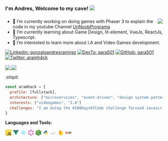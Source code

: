 ### I'm Andres, Welcome to my cave! <img src="https://media.giphy.com/media/hvRJCLFzcasrR4ia7z/giphy.gif" width="25px">

<!--
**gara501/gara501** is a ✨ _special_ ✨ repository because its `README.md` (this file) appears on your GitHub profile.

Here are some ideas to get you started:

- 🔭 I’m currently working on ...
- 🌱 I’m currently learning ...
- 👯 I’m looking to collaborate on ...
- 🤔 I’m looking for help with ...
- 💬 Ask me about ...
- 📫 How to reach me: ...
- 😄 Pronouns: ...
- ⚡ Fun fact: ...
-->

### <img align="right" src="https://i.postimg.cc/SQZVcnZr/aramhack-white.png" />


- 🔭 I’m currently working on doing games with Phaser 3 to explain the code in my youtube Channel [UnNoobPrograma](https://www.youtube.com/channel/UCc9WtBjWQ5mgtdzqqQyv_xQ)
- 🌱 I’m currently learning about Game Design, lit-element, VueJs, ReactJs, Typescript.
- 👯 I’m interested to learn more about I.A and Video Games development.

[![Linkedin: gonzaloandresramirez](https://img.shields.io/badge/-linkedin-blue?logo=Linkedin)](https://linkedin.com/in/gonzaloandresramirez/)
[![DevTo: gara501](https://img.shields.io/badge/-devto-red?logo=Dev.To)](https://dev.to/gara501)
[![GitHub: gara501](https://img.shields.io/github/followers/gara501?label=follow&style=social)](https://github.com/gara501)
[![Twitter: aramh4ck](https://img.shields.io/twitter/follow/aramh4ck?style=social)](https://twitter.com/aramh4ck)

<a href="https://github.com/anuraghazra/github-readme-stats">
  <img align="center" src="https://github-readme-stats.vercel.app/api/?username=gara501" />
</a>

<a href="https://github.com/anuraghazra/github-readme-stats">
  <img align="center" src="https://github-readme-stats.vercel.app/api/top-langs/?username=gara501&layout=compact&langs_count=8" />
</a>

:shipit:

```javascript
const aramhack = {
  profile: [fullstack],
  architecture: ["microservices", "event-driven", "design system pattern"],
  interests: ["videogames", "I.A"]
  challenges: "I am doing the #100DaysOfCode challenge focused Javascript and Phaser3"
}
```

**Languages and Tools:** 

<code><img height="20" src="https://raw.githubusercontent.com/github/explore/80688e429a7d4ef2fca1e82350fe8e3517d3494d/topics/javascript/javascript.png"></code>
<code><img height="20" src="https://raw.githubusercontent.com/github/explore/80688e429a7d4ef2fca1e82350fe8e3517d3494d/topics/vue/vue.png"></code>
<code><img height="20" src="https://raw.githubusercontent.com/github/explore/80688e429a7d4ef2fca1e82350fe8e3517d3494d/topics/react/react.png"></code>
<code><img height="20" src="https://raw.githubusercontent.com/github/explore/5c058a388828bb5fde0bcafd4bc867b5bb3f26f3/topics/graphql/graphql.png"></code>
<code><img height="20" src="https://raw.githubusercontent.com/github/explore/80688e429a7d4ef2fca1e82350fe8e3517d3494d/topics/nodejs/nodejs.png"></code>
<code><img height="20" src="https://raw.githubusercontent.com/github/explore/80688e429a7d4ef2fca1e82350fe8e3517d3494d/topics/python/python.png"></code>
<code><img height="20" src="https://raw.githubusercontent.com/github/explore/80688e429a7d4ef2fca1e82350fe8e3517d3494d/topics/mysql/mysql.png"></code>
<code><img height="20" src="https://raw.githubusercontent.com/github/explore/80688e429a7d4ef2fca1e82350fe8e3517d3494d/topics/firebase/firebase.png"></code>
<code><img height="20" src="https://raw.githubusercontent.com/github/explore/80688e429a7d4ef2fca1e82350fe8e3517d3494d/topics/git/git.png"></code>
